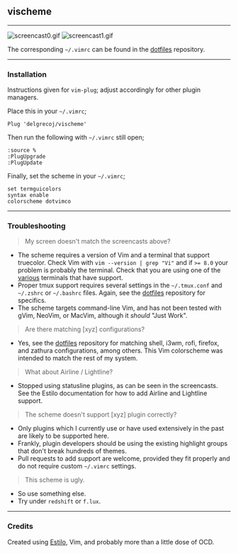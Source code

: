 ## vischeme

* * *

![screencast0.gif](https://raw.githubusercontent.com/delgrecoj/vischeme/master/screens/screencast0.gif)
![screencast1.gif](https://raw.githubusercontent.com/delgrecoj/vischeme/master/screens/screencast1.gif)

The corresponding `~/.vimrc` can be found in the [dotfiles](https://github.com/delgrecoj/dotfiles) repository.

* * *
### Installation

Instructions given for `vim-plug`; adjust accordingly for other plugin managers.  

Place this in your `~/.vimrc`;
```vim
Plug 'delgrecoj/vischeme'
```

Then run the following with `~/.vimrc` still open;
```vim
:source %
:PlugUpgrade
:PlugUpdate
```

Finally, set the scheme in your `~/.vimrc`;
```vim
set termguicolors
syntax enable
colorscheme dotvimco
```

* * *
### Troubleshooting

> My screen doesn't match the screencasts above?  
* The scheme requires a version of Vim and a terminal that support truecolor.  Check Vim with `vim --version | grep "Vi"` and if `>= 8.0` your problem is probably the terminal.  Check that you are using one of the [various](https://gist.github.com/XVilka/8346728) terminals that have support.
* Proper tmux support requires several settings in the `~/.tmux.conf` and `~/.zshrc` or `~/.bashrc` files.  Again, see the [dotfiles](https://github.com/delgrecoj/dotfiles) repository for specifics.
* The scheme targets command-line Vim, and has not been tested with gVim, NeoVim, or MacVim, although it *should* "Just Work".

> Are there matching [xyz] configurations?  
* Yes, see the [dotfiles](https://github.com/delgrecoj/dotfiles) repository for matching shell, i3wm, rofi, firefox, and zathura configurations, among others.  This Vim colorscheme was intended to match the rest of my system.

> What about Airline / Lightline?  
* Stopped using statusline plugins, as can be seen in the screencasts.  See the Estilo documentation for how to add Airline and Lightline support.

> The scheme doesn't support [xyz] plugin correctly?  
* Only plugins which I currently use or have used extensively in the past are likely to be supported here.
* Frankly, plugin developers should be using the existing highlight groups that don't break hundreds of themes.
* Pull requests to add support are welcome, provided they fit properly and do not require custom `~/.vimrc` settings.

> This scheme is ugly.  
* So use something else.
* Try under `redshift` or `f.lux`.

* * *
### Credits

Created using [Estilo](https://github.com/jacoborus/estilo), Vim, and probably more than a little dose of OCD.

